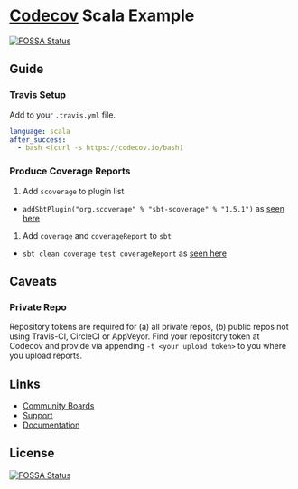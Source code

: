 # [Codecov](https://codecov.io) Scala Example
[![FOSSA Status](https://app.fossa.com/api/projects/git%2Bgithub.com%2Fcodecov%2Fexample-scala.svg?type=shield)](https://app.fossa.com/projects/git%2Bgithub.com%2Fcodecov%2Fexample-scala?ref=badge_shield)


## Guide

### Travis Setup

Add to your `.travis.yml` file.
```yml
language: scala
after_success:
  - bash <(curl -s https://codecov.io/bash)
```

### Produce Coverage Reports

1. Add `scoverage` to plugin list
  - `addSbtPlugin("org.scoverage" % "sbt-scoverage" % "1.5.1")` as [seen here](https://github.com/codecov/example-scala/blob/master/project/plugins.sbt#L1)
1. Add `coverage` and `coverageReport` to `sbt`
  - `sbt clean coverage test coverageReport` as [seen here](https://github.com/codecov/example-scala/blob/master/.travis.yml#L7)

## Caveats
### Private Repo
Repository tokens are required for (a) all private repos, (b) public repos not using Travis-CI, CircleCI or AppVeyor. Find your repository token at Codecov and provide via appending `-t <your upload token>` to you where you upload reports.

## Links
- [Community Boards](https://community.codecov.io)
- [Support](https://codecov.io/support)
- [Documentation](https://docs.codecov.io)


## License
[![FOSSA Status](https://app.fossa.com/api/projects/git%2Bgithub.com%2Fcodecov%2Fexample-scala.svg?type=large)](https://app.fossa.com/projects/git%2Bgithub.com%2Fcodecov%2Fexample-scala?ref=badge_large)